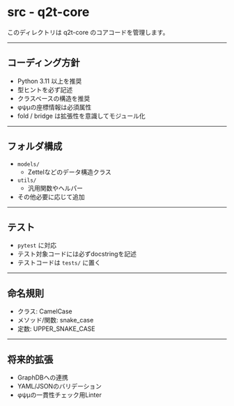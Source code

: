 # src - q2t-core

このディレクトリは q2t-core のコアコードを管理します。

---

## コーディング方針

- Python 3.11 以上を推奨
- 型ヒントを必ず記述
- クラスベースの構造を推奨
- φψμの座標情報は必須属性
- fold / bridge は拡張性を意識してモジュール化

---

## フォルダ構成

- `models/`
  - Zettelなどのデータ構造クラス
- `utils/`
  - 汎用関数やヘルパー
- その他必要に応じて追加

---

## テスト

- `pytest` に対応
- テスト対象コードには必ずdocstringを記述
- テストコードは `tests/` に置く

---

## 命名規則

- クラス: CamelCase
- メソッド/関数: snake_case
- 定数: UPPER_SNAKE_CASE

---

## 将来的拡張

- GraphDBへの連携
- YAML/JSONのバリデーション
- φψμの一貫性チェック用Linter
